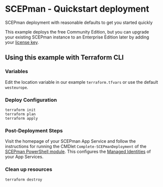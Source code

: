 # SCEPman - Quickstart deployment

SCEPman deployment with reasonable defaults to get you started quickly

This example deploys the free Community Edition, but you can upgrade your existing SCEPman instance to an Enterprise Edition later by adding your [license key](https://docs.scepman.com/advanced-configuration/application-settings/basics#appconfig-licensekey).

## Using this example with Terraform CLI

### Variables

Edit the location variable in our example `terraform.tfvars` or use the default `westeurope`.

### Deploy Configuration

```hcl
terraform init
terraform plan
terraform apply
```

### Post-Deployment Steps

Visit the homepage of your SCEPman App Service and follow the instructions for running the CMDlet `Complete-SCEPmanDeployment` of the [SCEPman PowerShell module](https://www.powershellgallery.com/packages/SCEPman/). This configures the [Managed Identities](https://docs.scepman.com/scepman-deployment/permissions/post-installation-config) of your App Services.

### Clean up resources

```hcl
terraform destroy
```